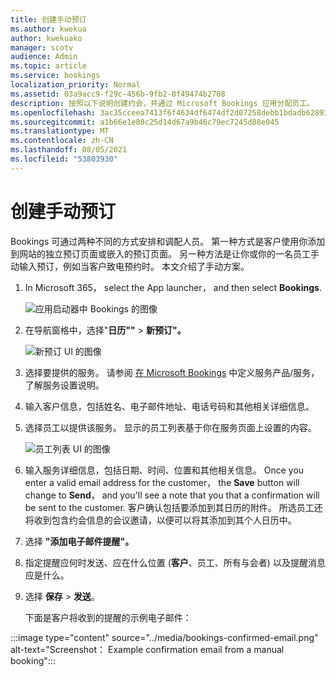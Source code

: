 ```yaml
---
title: 创建手动预订
ms.author: kwekua
author: kwekuako
manager: scotv
audience: Admin
ms.topic: article
ms.service: bookings
localization_priority: Normal
ms.assetid: 03a9acc9-f29c-456b-9fb2-0f49474b2708
description: 按照以下说明创建约会，并通过 Microsoft Bookings 应用分配员工。
ms.openlocfilehash: 3ac35cceea7413f6f4634df6474df2d07258debb1bdadb62893f443dc6c2df7b
ms.sourcegitcommit: a1b66e1e80c25d14d67a9b46c79ec7245d88e045
ms.translationtype: MT
ms.contentlocale: zh-CN
ms.lasthandoff: 08/05/2021
ms.locfileid: "53803930"
---
```

# <a name="create-a-manual-booking"></a>创建手动预订

Bookings 可通过两种不同的方式安排和调配人员。 第一种方式是客户使用你添加到网站的独立预订页面或嵌入的预订页面。 另一种方法是让你或你的一名员工手动输入预订，例如当客户致电预约时。 本文介绍了手动方案。

1. In Microsoft 365， select the App launcher， and then select **Bookings**.

   ![应用启动器中 Bookings 的图像](../media/bookings-applauncher.png)

1. 在导航窗格中，选择"**日历""** \> **新预订"。**

   ![新预订 UI 的图像](../media/bookings-newbooking.png)

1. 选择要提供的服务。 请参阅 [在 Microsoft Bookings](define-service-offerings.md) 中定义服务产品/服务，了解服务设置说明。

1. 输入客户信息，包括姓名、电子邮件地址、电话号码和其他相关详细信息。

1. 选择员工以提供该服务。 显示的员工列表基于你在服务页面上设置的内容。

   ![员工列表 UI 的图像](../media/bookings-staff-list.png)

1. 输入服务详细信息，包括日期、时间、位置和其他相关信息。 Once you enter a valid email address for the customer， the **Save** button will change to **Send**， and you'll see a note that you that a confirmation will be sent to the customer. 客户确认包括要添加到其日历的附件。 所选员工还将收到包含约会信息的会议邀请，以便可以将其添加到其个人日历中。

1. 选择 **"添加电子邮件提醒"。**

1. 指定提醒应何时发送、应在什么位置 (**客户**、员工、所有与会者) 以及提醒消息应是什么。

1. 选择 **保存** \> **发送**。

   下面是客户将收到的提醒的示例电子邮件：

:::image type="content" source="../media/bookings-confirmed-email.png" alt-text="Screenshot： Example confirmation email from a manual booking":::